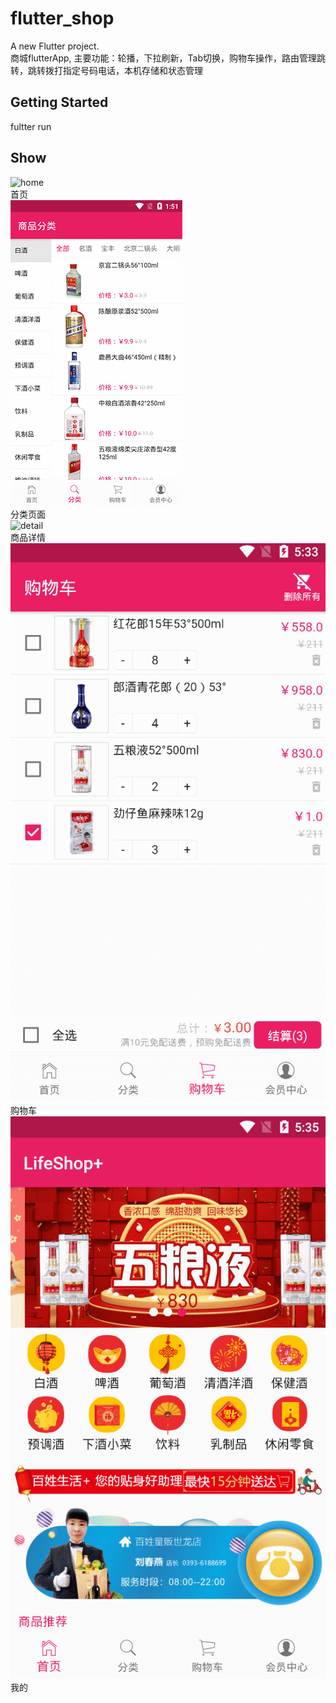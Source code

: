 # flutter_shop

A new Flutter project.   
商城flutterApp, 主要功能：轮播，下拉刷新，Tab切换，购物车操作，路由管理跳转，跳转拨打指定号码电话，本机存储和状态管理

## Getting Started

fultter run

## Show
![home](/flutter_shop_home.gif)   
首页  
![category](/flutter_shop_category.gif)   
分类页面   
![detail](/flutter_shop_cate_detail.gif)   
商品详情   
![cart](/flutter_shop_cart.gif)   
购物车   
![user](/flutter_shop_user.gif)   
我的   

